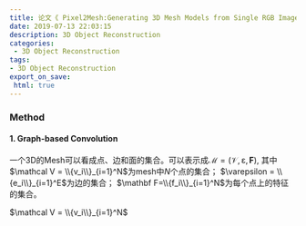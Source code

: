 ```yaml
---
title: 论文《 Pixel2Mesh:Generating 3D Mesh Models from Single RGB Images》
date: 2019-07-13 22:03:15
description: 3D Object Reconstruction
categories:
 - 3D Object Reconstruction
tags: 
- 3D Object Reconstruction
export_on_save:
 html: true
---
```



### Method
#### 1. Graph-based Convolution

一个3D的Mesh可以看成点、边和面的集合。可以表示成$\mathcal M =(\mathcal V,\mathcal \varepsilon,\mathbf F)$,
其中$\mathcal V = \\{v_i\\}_{i=1}^N$为mesh中$N$个点的集合；
$\varepsilon = \\{e_i\\}_{i=1}^E$为边的集合；
$\mathbf F=\\{f_i\\}_{i=1}^N$为每个点上的特征的集合。



$\mathcal V = \\{v_i\\}_{i=1}^N$